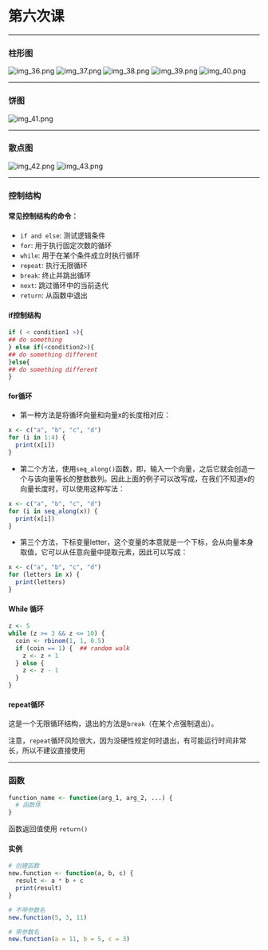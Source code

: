 # 第六次课

***

### 柱形图

![img_36.png](img_36.png)
![img_37.png](img_37.png)
![img_38.png](img_38.png)
![img_39.png](img_39.png)
![img_40.png](img_40.png)

***

### 饼图

![img_41.png](img_41.png)
***

### 散点图

![img_42.png](img_42.png)
![img_43.png](img_43.png)

***

### 控制结构

#### 常见控制结构的命令：

- ```if and else```: 测试逻辑条件
- ```for```: 用于执行固定次数的循环
- ```while```: 用于在某个条件成立时执行循环
- ```repeat```: 执行无限循环
- ```break```: 终止并跳出循环
- ```next```: 跳过循环中的当前迭代
- ```return```: 从函数中退出

#### if控制结构

```r
if ( < condition1 >){
## do something
} else if(<condition2>){
## do something different
}else{
## do something different
}
```

#### for循环

- 第一种方法是将循环向量和向量x的长度相对应：

```r
x <- c("a", "b", "c", "d")
for (i in 1:4) {
  print(x[i])
}
```

- 第二个方法，使用```seq_along()```函数，即，输入一个向量，之后它就会创造一个与该向量等长的整数数列。因此上面的例子可以改写成，在我们不知道x的向量长度时，可以使用这种写法：

```r
x <- c("a", "b", "c", "d")
for (i in seq_along(x)) {
  print(x[i])
}
```

- 第三个方法，下标变量letter，这个变量的本意就是一个下标，会从向量本身取值，它可以从任意向量中提取元素，因此可以写成：

```r
x <- c("a", "b", "c", "d")
for (letters in x) {
  print(letters)
}
```

#### While 循环

```r
z <- 5
while (z >= 3 && z <= 10) {
  coin <- rbinom(1, 1, 0.5)
  if (coin == 1) {  ## random walk
    z <- z + 1
  } else {
    z <- z - 1
  }
}
```

#### repeat循环

这是一个无限循环结构，退出的方法是```break```（在某个点强制退出）。

注意，```repeat```循环风险很大，因为没硬性规定何时退出，有可能运行时间非常长，所以不建议直接使用

***

### 函数

```r
function_name <- function(arg_1, arg_2, ...) {
  # 函数体
}
```

函数返回值使用 ```return()```

#### 实例

```r
# 创建函数
new.function <- function(a, b, c) {
  result <- a * b + c
  print(result)
}

# 不带参数名
new.function(5, 3, 11)

# 带参数名
new.function(a = 11, b = 5, c = 3)
```



